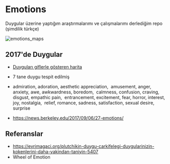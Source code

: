 # Emotions

Duygular üzerine yaptığım araştırmalarımı ve çalışmalarımı derlediğim repo (şimdilik türkçe)

![emotions_maps](https://i.imgur.com/qmLFqFX.png)

## 2017'de Duygular

- [Duyguları giflerle gösteren harita](https://s3-us-west-1.amazonaws.com/emogifs/map.html#)
- 7 tane duygu tespit edilmiş
- admiration, adoration, aesthetic appreciation,  amusement, anger, anxiety, awe, awkwardness, boredom,  calmness, confusion, craving, disgust, empathic pain,  entrancement, excitement, fear, horror, interest, joy, nostalgia,  relief, romance, sadness, satisfaction, sexual desire, surprise

- https://news.berkeley.edu/2017/09/06/27-emotions/

## Referanslar

- https://evrimagaci.org/plutchikin-duygu-carkifelegi-duygularinizin-kokenlerini-daha-yakindan-taniyin-5407 
- Wheel of Emotion
